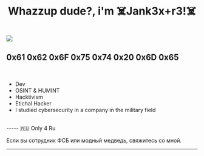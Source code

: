 
<h1 align="center"><b>Whazzup dude?, i'm ☠️Jank3x+r3!☠️ </b></h1>


<br>
	
<img align="center" src="https://media.giphy.com/media/mThWdsGUAqZkVtA3oG/giphy.gif">


<br>



##  **0x61 0x62 0x6F 0x75 0x74 0x20 0x6D 0x65**

<br>

- Dev
- OSINT & HUMINT
- Hacktivism
- Etichal Hacker
- I studied cybersecurity in a company in the military field
  


<br>
-----
🇷🇺 Only 4 Ru
<p>Если вы сотрудник ФСБ или модный медведь, свяжитесь со мной.</p>

-----

<br>






